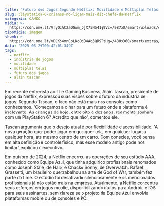 ```yaml
---
title: 'Futuro dos Jogos Segundo Netflix: Mobilidade e Múltiplas Telas'
slug: playstation-6-crianas-no-ligam-mais-diz-chefe-da-netflix
categoria: GAMES
midia: >-
  https://cdn.ome.lt/VryQxAC2aOGwm_QjX75N541q9Vc=/987x0/smart/uploads/conteudo/fotos/Design_sem_nome_-_2025-03-28T200919.819.png
tipoMidia: imagem
thumb: >-
  https://cdn.ome.lt/vDCKS4mnCoLKoDdB4Aq3QR9TtHg=/480x360/smart/extras/conteudos/Design_sem_nome_-_2025-03-28T200919.819.png
data: '2025-03-29T00:42:05.349Z'
tags:
  - netflix
  - indústria de jogos
  - mobilidade
  - múltiplas telas
  - futuro dos jogos
  - alain tascan
---
```


Em recente entrevista ao The Gaming Business, Alain Tascan, presidente de jogos da Netflix, expressou suas visões sobre o futuro da indústria de jogos. Segundo Tascan, o foco não está mais nos consoles como conhecemos. 'Começamos a olhar para um futuro onde a plataforma é irrelevante. As crianças de hoje, entre oito e dez anos, realmente sonham com um PlayStation 6? Acredito que não', comentou ele.

Tascan argumenta que o desejo atual é por flexibilidade e acessibilidade. 'A nova geração quer poder jogar em qualquer tela, em qualquer lugar, a qualquer hora, até mesmo dentro de um carro. Com consoles, você pensa em alta definição e controle físico, mas esse modelo antigo pode nos limitar', explicou o executivo.

Em outubro de 2024, a Netflix encerrou as operações de seu estúdio AAA, conhecido como Equipe Azul, que tinha adquirido profissionais renomados como Joseph State, de Halo, e Chacko Sonny, de Overwatch. Rafael Grassetti, um brasileiro que trabalhou na arte de God of War, também fez parte do time. O estúdio foi desativado silenciosamente e os mencionados profissionais já não estão mais na empresa. Atualmente, a Netflix concentra seus esforços em jogos mobile, disponibilizando títulos para Android e iOS para seus assinantes, sem clareza se o projeto da Equipe Azul envolvia plataformas mobile ou de consoles e PC.
